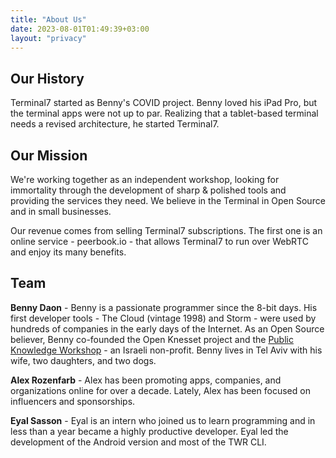 ```yaml
---
title: "About Us"
date: 2023-08-01T01:49:39+03:00
layout: "privacy"
---
```


## Our History

Terminal7 started as Benny's COVID project. Benny loved his iPad Pro, but the
terminal apps were not up to par. Realizing that a tablet-based terminal needs
a revised architecture, he started Terminal7.

## Our Mission

We're working
together as an independent workshop, looking for immortality through the development
of sharp & polished tools and providing the services they need.
We believe in the Terminal in Open Source and in small businesses. 

Our revenue comes from selling Terminal7 subscriptions. The first one is an
online service - peerbook.io - that allows Terminal7 to run over WebRTC and
enjoy its many benefits.

## Team

**Benny Daon** - Benny is a passionate programmer since the 8-bit days. His
first developer tools - The Cloud (vintage 1998) and Storm - were used by
hundreds of companies in the early days of the Internet. As an Open Source
believer, Benny co-founded the Open Knesset project and the [Public Knowledge
Workshop](https://hasadna.org.il) - an Israeli non-profit. Benny lives 
in Tel Aviv with his wife, two daughters, and two dogs.

**Alex Rozenfarb** - Alex has been promoting apps, companies, and organizations
online for over a decade. Lately, Alex has been focused on influencers and
sponsorships.

**Eyal Sasson** - Eyal is an intern who joined us to learn programming and in
less than a year became a highly productive developer. Eyal led the development
of the Android version and most of the TWR CLI.
